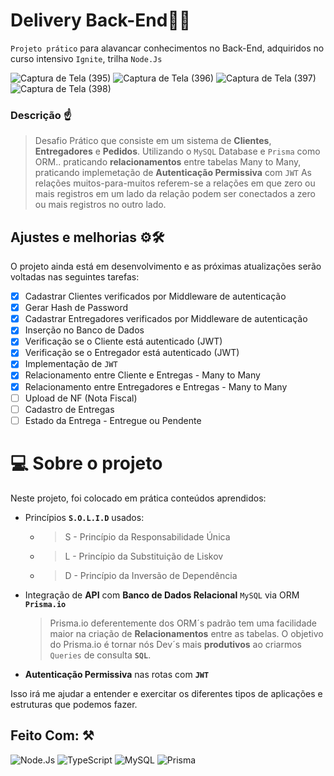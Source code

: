 # Delivery Back-End🥙💨
`Projeto prático` para alavancar conhecimentos no Back-End, adquiridos no curso intensivo `Ignite`, trilha `Node.Js`

![Captura de Tela (395)](https://user-images.githubusercontent.com/77081114/169154546-c70def4e-6ede-49f1-8672-4ed2c206232c.png)
![Captura de Tela (396)](https://user-images.githubusercontent.com/77081114/169154553-1dc0022b-1ebc-4184-9102-7f203d7f9258.png)
![Captura de Tela (397)](https://user-images.githubusercontent.com/77081114/169154555-279b005a-8a66-4ec4-95c7-11bbad10b309.png)
![Captura de Tela (398)](https://user-images.githubusercontent.com/77081114/169154556-e1b5b52a-415b-4def-9a60-082f1f2f2a05.png)

### Descrição ☝
> Desafio Prático
> que consiste em um sistema de **Clientes**, **Entregadores** e **Pedidos**. Utilizando o `MySQL` Database  e  `Prisma` como ORM..
> praticando **relacionamentos** entre tabelas Many to Many, praticando implemetação de **Autenticação Permissiva** com `JWT`
> As relações muitos-para-muitos referem-se a relações em que zero ou mais registros em um lado da relação podem ser conectados a zero ou mais registros no outro lado.


## Ajustes e melhorias ⚙🛠

O projeto ainda está em desenvolvimento e as próximas atualizações serão voltadas nas seguintes tarefas:

- [x] Cadastrar Clientes verificados por Middleware de autenticação
- [x] Gerar Hash de Password
- [x] Cadastrar Entregadores verificados por Middleware de autenticação
- [x] Inserção no Banco de Dados
- [x] Verificação se o Cliente está autenticado (JWT)
- [x] Verificação se o Entregador está autenticado (JWT)
- [x] Implementação de `JWT`
- [x] Relacionamento entre Cliente e Entregas - Many to Many
- [x] Relacionamento entre Entregadores e Entregas - Many to Many
- [ ] Upload de NF (Nota Fiscal)
- [ ] Cadastro de Entregas
- [ ] Estado da Entrega - Entregue ou Pendente

# 💻 Sobre o projeto

Neste projeto, foi colocado em prática conteúdos aprendidos:

- Princípios **`S.O.L.I.D`** usados:

  -   > S - Princípio da Responsabilidade Única
  -   > L - Princípio da Substituição de Liskov
  -   > D - Princípio da Inversão de Dependência
 
- Integração de **API** com **Banco de Dados Relacional** `MySQL` via ORM **`Prisma.io`**
  > Prisma.io deferentemente dos ORM´s padrão tem uma facilidade maior na criação de **Relacionamentos** entre as tabelas. O objetivo do Prisma.io é tornar nós Dev´s mais **produtivos** ao criarmos `Queries` de consulta **`SQL`**.
- **Autenticação Permissiva** nas rotas com **`JWT`**


Isso irá me ajudar a entender e exercitar os diferentes tipos de aplicações e estruturas que podemos fazer.

## Feito Com: ⚒
![Node.Js](https://img.shields.io/badge/Node.js-52b788?style=for-the-badge&logo=node.js&logoColor=white)
![TypeScript](https://img.shields.io/badge/TypeScript-00b4d8?style=for-the-badge&logo=typescript&logoColor=white)
![MySQL](https://img.shields.io/badge/MySQL-316192?style=for-the-badge&logo=mysql&logoColor=white)
![Prisma](https://img.shields.io/badge/Prisma-0a9396?style=for-the-badge&logo=prisma&logoColor=white)




